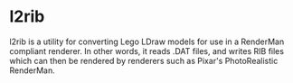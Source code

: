 # l2rib
l2rib is a utility for converting Lego LDraw models for use in a RenderMan compliant renderer. In other words, it reads .DAT files, and writes RIB files which can then be rendered by renderers such as Pixar's PhotoRealistic RenderMan.
